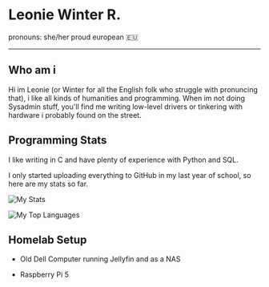 # Leonie Winter R.

pronouns: she/her
proud european 🇪🇺

---

## Who am i
Hi im Leonie (or Winter for all the English folk who struggle with pronuncing that), i like all kinds of humanities and programming. When im not doing Sysadmin stuff, you'll find me writing low-level drivers or tinkering with hardware i probably found on the street.

## Programming Stats

I like writing in C and have plenty of experience with Python and SQL.

I only started uploading everything to GitHub in my last year of school, so here are my stats so far.

![My Stats](https://github-readme-stats.vercel.app/api?username=leonie-winter&theme=highcontrast&show_icons=true&hide_border=true&count_private=true)

![My Top Languages](https://github-readme-stats.vercel.app/api/top-langs/?username=leonie-winter&theme=highcontrast&show_icons=true&hide_border=true&layout=compact)


## Homelab Setup 

- Old Dell Computer running Jellyfin and as a NAS
  
- Raspberry Pi 5 
  



